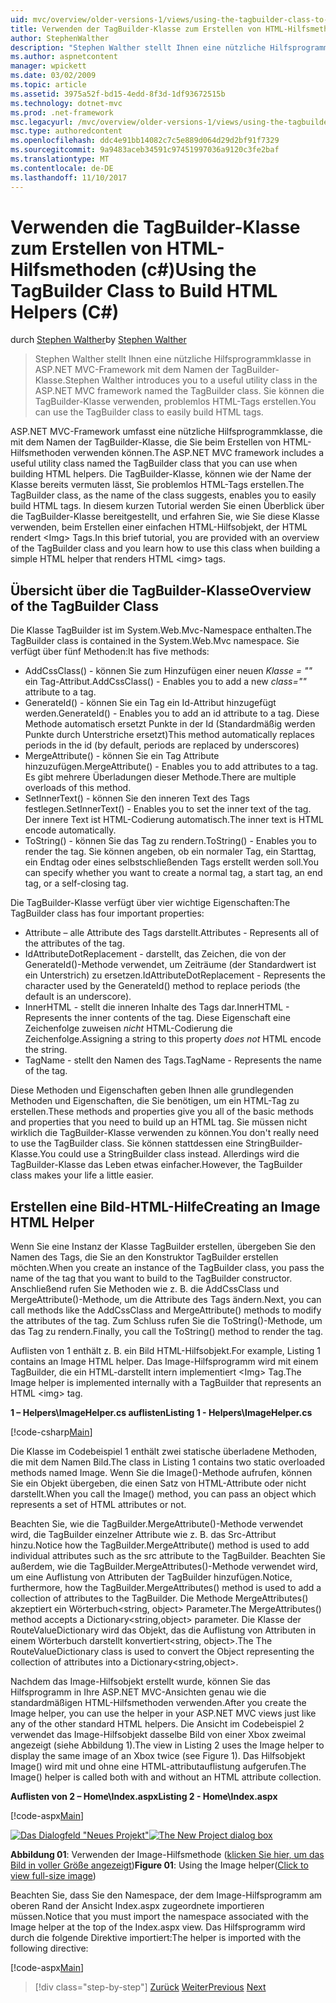 ```yaml
---
uid: mvc/overview/older-versions-1/views/using-the-tagbuilder-class-to-build-html-helpers-cs
title: Verwenden der TagBuilder-Klasse zum Erstellen von HTML-Hilfsmethoden (c#) | Microsoft Docs
author: StephenWalther
description: "Stephen Walther stellt Ihnen eine nützliche Hilfsprogrammklasse in ASP.NET MVC-Framework mit dem Namen der TagBuilder-Klasse. Sie können einfach die TagBuilder-Klasse, um..."
ms.author: aspnetcontent
manager: wpickett
ms.date: 03/02/2009
ms.topic: article
ms.assetid: 3975a52f-bd15-4edd-8f3d-1df93672515b
ms.technology: dotnet-mvc
ms.prod: .net-framework
msc.legacyurl: /mvc/overview/older-versions-1/views/using-the-tagbuilder-class-to-build-html-helpers-cs
msc.type: authoredcontent
ms.openlocfilehash: ddc4e91bb14082c7c5e889d064d29d2bf91f7329
ms.sourcegitcommit: 9a9483aceb34591c97451997036a9120c3fe2baf
ms.translationtype: MT
ms.contentlocale: de-DE
ms.lasthandoff: 11/10/2017
---
```

<a name="using-the-tagbuilder-class-to-build-html-helpers-c"></a><span data-ttu-id="66c78-104">Verwenden die TagBuilder-Klasse zum Erstellen von HTML-Hilfsmethoden (c#)</span><span class="sxs-lookup"><span data-stu-id="66c78-104">Using the TagBuilder Class to Build HTML Helpers (C#)</span></span>
====================
<span data-ttu-id="66c78-105">durch [Stephen Walther](https://github.com/StephenWalther)</span><span class="sxs-lookup"><span data-stu-id="66c78-105">by [Stephen Walther](https://github.com/StephenWalther)</span></span>

> <span data-ttu-id="66c78-106">Stephen Walther stellt Ihnen eine nützliche Hilfsprogrammklasse in ASP.NET MVC-Framework mit dem Namen der TagBuilder-Klasse.</span><span class="sxs-lookup"><span data-stu-id="66c78-106">Stephen Walther introduces you to a useful utility class in the ASP.NET MVC framework named the TagBuilder class.</span></span> <span data-ttu-id="66c78-107">Sie können die TagBuilder-Klasse verwenden, problemlos HTML-Tags erstellen.</span><span class="sxs-lookup"><span data-stu-id="66c78-107">You can use the TagBuilder class to easily build HTML tags.</span></span>


<span data-ttu-id="66c78-108">ASP.NET MVC-Framework umfasst eine nützliche Hilfsprogrammklasse, die mit dem Namen der TagBuilder-Klasse, die Sie beim Erstellen von HTML-Hilfsmethoden verwenden können.</span><span class="sxs-lookup"><span data-stu-id="66c78-108">The ASP.NET MVC framework includes a useful utility class named the TagBuilder class that you can use when building HTML helpers.</span></span> <span data-ttu-id="66c78-109">Die TagBuilder-Klasse, können wie der Name der Klasse bereits vermuten lässt, Sie problemlos HTML-Tags erstellen.</span><span class="sxs-lookup"><span data-stu-id="66c78-109">The TagBuilder class, as the name of the class suggests, enables you to easily build HTML tags.</span></span> <span data-ttu-id="66c78-110">In diesem kurzen Tutorial werden Sie einen Überblick über die TagBuilder-Klasse bereitgestellt, und erfahren Sie, wie Sie diese Klasse verwenden, beim Erstellen einer einfachen HTML-Hilfsobjekt, der HTML rendert &lt;Img&gt; Tags.</span><span class="sxs-lookup"><span data-stu-id="66c78-110">In this brief tutorial, you are provided with an overview of the TagBuilder class and you learn how to use this class when building a simple HTML helper that renders HTML &lt;img&gt; tags.</span></span>

## <a name="overview-of-the-tagbuilder-class"></a><span data-ttu-id="66c78-111">Übersicht über die TagBuilder-Klasse</span><span class="sxs-lookup"><span data-stu-id="66c78-111">Overview of the TagBuilder Class</span></span>

<span data-ttu-id="66c78-112">Die Klasse TagBuilder ist im System.Web.Mvc-Namespace enthalten.</span><span class="sxs-lookup"><span data-stu-id="66c78-112">The TagBuilder class is contained in the System.Web.Mvc namespace.</span></span> <span data-ttu-id="66c78-113">Sie verfügt über fünf Methoden:</span><span class="sxs-lookup"><span data-stu-id="66c78-113">It has five methods:</span></span>

- <span data-ttu-id="66c78-114">AddCssClass() - können Sie zum Hinzufügen einer neuen *Klasse = ""* ein Tag-Attribut.</span><span class="sxs-lookup"><span data-stu-id="66c78-114">AddCssClass() - Enables you to add a new *class=""* attribute to a tag.</span></span>
- <span data-ttu-id="66c78-115">GenerateId() - können Sie ein Tag ein Id-Attribut hinzugefügt werden.</span><span class="sxs-lookup"><span data-stu-id="66c78-115">GenerateId() - Enables you to add an id attribute to a tag.</span></span> <span data-ttu-id="66c78-116">Diese Methode automatisch ersetzt Punkte in der Id (Standardmäßig werden Punkte durch Unterstriche ersetzt)</span><span class="sxs-lookup"><span data-stu-id="66c78-116">This method automatically replaces periods in the id (by default, periods are replaced by underscores)</span></span>
- <span data-ttu-id="66c78-117">MergeAttribute() - können Sie ein Tag Attribute hinzuzufügen.</span><span class="sxs-lookup"><span data-stu-id="66c78-117">MergeAttribute() - Enables you to add attributes to a tag.</span></span> <span data-ttu-id="66c78-118">Es gibt mehrere Überladungen dieser Methode.</span><span class="sxs-lookup"><span data-stu-id="66c78-118">There are multiple overloads of this method.</span></span>
- <span data-ttu-id="66c78-119">SetInnerText() - können Sie den inneren Text des Tags festlegen.</span><span class="sxs-lookup"><span data-stu-id="66c78-119">SetInnerText() - Enables you to set the inner text of the tag.</span></span> <span data-ttu-id="66c78-120">Der innere Text ist HTML-Codierung automatisch.</span><span class="sxs-lookup"><span data-stu-id="66c78-120">The inner text is HTML encode automatically.</span></span>
- <span data-ttu-id="66c78-121">ToString() - können Sie das Tag zu rendern.</span><span class="sxs-lookup"><span data-stu-id="66c78-121">ToString() - Enables you to render the tag.</span></span> <span data-ttu-id="66c78-122">Sie können angeben, ob ein normaler Tag, ein Starttag, ein Endtag oder eines selbstschließenden Tags erstellt werden soll.</span><span class="sxs-lookup"><span data-stu-id="66c78-122">You can specify whether you want to create a normal tag, a start tag, an end tag, or a self-closing tag.</span></span>
  

<span data-ttu-id="66c78-123">Die TagBuilder-Klasse verfügt über vier wichtige Eigenschaften:</span><span class="sxs-lookup"><span data-stu-id="66c78-123">The TagBuilder class has four important properties:</span></span>

- <span data-ttu-id="66c78-124">Attribute – alle Attribute des Tags darstellt.</span><span class="sxs-lookup"><span data-stu-id="66c78-124">Attributes - Represents all of the attributes of the tag.</span></span>
- <span data-ttu-id="66c78-125">IdAttributeDotReplacement - darstellt, das Zeichen, die von der GenerateId()-Methode verwendet, um Zeiträume (der Standardwert ist ein Unterstrich) zu ersetzen.</span><span class="sxs-lookup"><span data-stu-id="66c78-125">IdAttributeDotReplacement - Represents the character used by the GenerateId() method to replace periods (the default is an underscore).</span></span>
- <span data-ttu-id="66c78-126">InnerHTML - stellt die inneren Inhalte des Tags dar.</span><span class="sxs-lookup"><span data-stu-id="66c78-126">InnerHTML - Represents the inner contents of the tag.</span></span> <span data-ttu-id="66c78-127">Diese Eigenschaft eine Zeichenfolge zuweisen *nicht* HTML-Codierung die Zeichenfolge.</span><span class="sxs-lookup"><span data-stu-id="66c78-127">Assigning a string to this property *does not* HTML encode the string.</span></span>
- <span data-ttu-id="66c78-128">TagName - stellt den Namen des Tags.</span><span class="sxs-lookup"><span data-stu-id="66c78-128">TagName - Represents the name of the tag.</span></span>

<span data-ttu-id="66c78-129">Diese Methoden und Eigenschaften geben Ihnen alle grundlegenden Methoden und Eigenschaften, die Sie benötigen, um ein HTML-Tag zu erstellen.</span><span class="sxs-lookup"><span data-stu-id="66c78-129">These methods and properties give you all of the basic methods and properties that you need to build up an HTML tag.</span></span> <span data-ttu-id="66c78-130">Sie müssen nicht wirklich die TagBuilder-Klasse verwenden zu können.</span><span class="sxs-lookup"><span data-stu-id="66c78-130">You don't really need to use the TagBuilder class.</span></span> <span data-ttu-id="66c78-131">Sie können stattdessen eine StringBuilder-Klasse.</span><span class="sxs-lookup"><span data-stu-id="66c78-131">You could use a StringBuilder class instead.</span></span> <span data-ttu-id="66c78-132">Allerdings wird die TagBuilder-Klasse das Leben etwas einfacher.</span><span class="sxs-lookup"><span data-stu-id="66c78-132">However, the TagBuilder class makes your life a little easier.</span></span>

## <a name="creating-an-image-html-helper"></a><span data-ttu-id="66c78-133">Erstellen eine Bild-HTML-Hilfe</span><span class="sxs-lookup"><span data-stu-id="66c78-133">Creating an Image HTML Helper</span></span>

<span data-ttu-id="66c78-134">Wenn Sie eine Instanz der Klasse TagBuilder erstellen, übergeben Sie den Namen des Tags, die Sie an den Konstruktor TagBuilder erstellen möchten.</span><span class="sxs-lookup"><span data-stu-id="66c78-134">When you create an instance of the TagBuilder class, you pass the name of the tag that you want to build to the TagBuilder constructor.</span></span> <span data-ttu-id="66c78-135">Anschließend rufen Sie Methoden wie z. B. die AddCssClass und MergeAttribute()-Methode, um die Attribute des Tags ändern.</span><span class="sxs-lookup"><span data-stu-id="66c78-135">Next, you can call methods like the AddCssClass and MergeAttribute() methods to modify the attributes of the tag.</span></span> <span data-ttu-id="66c78-136">Zum Schluss rufen Sie die ToString()-Methode, um das Tag zu rendern.</span><span class="sxs-lookup"><span data-stu-id="66c78-136">Finally, you call the ToString() method to render the tag.</span></span>

<span data-ttu-id="66c78-137">Auflisten von 1 enthält z. B. ein Bild HTML-Hilfsobjekt.</span><span class="sxs-lookup"><span data-stu-id="66c78-137">For example, Listing 1 contains an Image HTML helper.</span></span> <span data-ttu-id="66c78-138">Das Image-Hilfsprogramm wird mit einem TagBuilder, die ein HTML-darstellt intern implementiert &lt;Img&gt; Tag.</span><span class="sxs-lookup"><span data-stu-id="66c78-138">The Image helper is implemented internally with a TagBuilder that represents an HTML &lt;img&gt; tag.</span></span>

<span data-ttu-id="66c78-139">**1 – Helpers\ImageHelper.cs auflisten**</span><span class="sxs-lookup"><span data-stu-id="66c78-139">**Listing 1 - Helpers\ImageHelper.cs**</span></span>

[!code-csharp[Main](using-the-tagbuilder-class-to-build-html-helpers-cs/samples/sample1.cs)]

<span data-ttu-id="66c78-140">Die Klasse im Codebeispiel 1 enthält zwei statische überladene Methoden, die mit dem Namen Bild.</span><span class="sxs-lookup"><span data-stu-id="66c78-140">The class in Listing 1 contains two static overloaded methods named Image.</span></span> <span data-ttu-id="66c78-141">Wenn Sie die Image()-Methode aufrufen, können Sie ein Objekt übergeben, die einen Satz von HTML-Attribute oder nicht darstellt.</span><span class="sxs-lookup"><span data-stu-id="66c78-141">When you call the Image() method, you can pass an object which represents a set of HTML attributes or not.</span></span>

<span data-ttu-id="66c78-142">Beachten Sie, wie die TagBuilder.MergeAttribute()-Methode verwendet wird, die TagBuilder einzelner Attribute wie z. B. das Src-Attribut hinzu.</span><span class="sxs-lookup"><span data-stu-id="66c78-142">Notice how the TagBuilder.MergeAttribute() method is used to add individual attributes such as the src attribute to the TagBuilder.</span></span> <span data-ttu-id="66c78-143">Beachten Sie außerdem, wie die TagBuilder.MergeAttributes()-Methode verwendet wird, um eine Auflistung von Attributen der TagBuilder hinzufügen.</span><span class="sxs-lookup"><span data-stu-id="66c78-143">Notice, furthermore, how the TagBuilder.MergeAttributes() method is used to add a collection of attributes to the TagBuilder.</span></span> <span data-ttu-id="66c78-144">Die Methode MergeAttributes() akzeptiert ein Wörterbuch&lt;string, object&gt; Parameter.</span><span class="sxs-lookup"><span data-stu-id="66c78-144">The MergeAttributes() method accepts a Dictionary&lt;string,object&gt; parameter.</span></span> <span data-ttu-id="66c78-145">Die Klasse der RouteValueDictionary wird das Objekt, das die Auflistung von Attributen in einem Wörterbuch darstellt konvertiert&lt;string, object&gt;.</span><span class="sxs-lookup"><span data-stu-id="66c78-145">The The RouteValueDictionary class is used to convert the Object representing the collection of attributes into a Dictionary&lt;string,object&gt;.</span></span>

<span data-ttu-id="66c78-146">Nachdem das Image-Hilfsobjekt erstellt wurde, können Sie das Hilfsprogramm in Ihre ASP.NET MVC-Ansichten genau wie die standardmäßigen HTML-Hilfsmethoden verwenden.</span><span class="sxs-lookup"><span data-stu-id="66c78-146">After you create the Image helper, you can use the helper in your ASP.NET MVC views just like any of the other standard HTML helpers.</span></span> <span data-ttu-id="66c78-147">Die Ansicht im Codebeispiel 2 verwendet das Image-Hilfsobjekt dasselbe Bild von einer Xbox zweimal angezeigt (siehe Abbildung 1).</span><span class="sxs-lookup"><span data-stu-id="66c78-147">The view in Listing 2 uses the Image helper to display the same image of an Xbox twice (see Figure 1).</span></span> <span data-ttu-id="66c78-148">Das Hilfsobjekt Image() wird mit und ohne eine HTML-attributauflistung aufgerufen.</span><span class="sxs-lookup"><span data-stu-id="66c78-148">The Image() helper is called both with and without an HTML attribute collection.</span></span>

<span data-ttu-id="66c78-149">**Auflisten von 2 – Home\Index.aspx**</span><span class="sxs-lookup"><span data-stu-id="66c78-149">**Listing 2 - Home\Index.aspx**</span></span>

[!code-aspx[Main](using-the-tagbuilder-class-to-build-html-helpers-cs/samples/sample2.aspx)]


<span data-ttu-id="66c78-150">[![Das Dialogfeld "Neues Projekt"](using-the-tagbuilder-class-to-build-html-helpers-cs/_static/image1.jpg)](using-the-tagbuilder-class-to-build-html-helpers-cs/_static/image1.png)</span><span class="sxs-lookup"><span data-stu-id="66c78-150">[![The New Project dialog box](using-the-tagbuilder-class-to-build-html-helpers-cs/_static/image1.jpg)](using-the-tagbuilder-class-to-build-html-helpers-cs/_static/image1.png)</span></span>

<span data-ttu-id="66c78-151">**Abbildung 01**: Verwenden der Image-Hilfsmethode ([klicken Sie hier, um das Bild in voller Größe angezeigt](using-the-tagbuilder-class-to-build-html-helpers-cs/_static/image2.png))</span><span class="sxs-lookup"><span data-stu-id="66c78-151">**Figure 01**: Using the Image helper([Click to view full-size image](using-the-tagbuilder-class-to-build-html-helpers-cs/_static/image2.png))</span></span>


<span data-ttu-id="66c78-152">Beachten Sie, dass Sie den Namespace, der dem Image-Hilfsprogramm am oberen Rand der Ansicht Index.aspx zugeordnete importieren müssen.</span><span class="sxs-lookup"><span data-stu-id="66c78-152">Notice that you must import the namespace associated with the Image helper at the top of the Index.aspx view.</span></span> <span data-ttu-id="66c78-153">Das Hilfsprogramm wird durch die folgende Direktive importiert:</span><span class="sxs-lookup"><span data-stu-id="66c78-153">The helper is imported with the following directive:</span></span>

[!code-aspx[Main](using-the-tagbuilder-class-to-build-html-helpers-cs/samples/sample3.aspx)]

>[!div class="step-by-step"]
<span data-ttu-id="66c78-154">[Zurück](creating-custom-html-helpers-cs.md)
[Weiter](creating-page-layouts-with-view-master-pages-cs.md)</span><span class="sxs-lookup"><span data-stu-id="66c78-154">[Previous](creating-custom-html-helpers-cs.md)
[Next](creating-page-layouts-with-view-master-pages-cs.md)</span></span>
